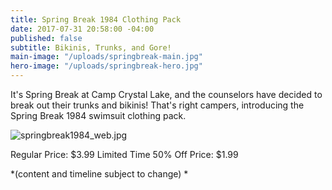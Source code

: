 ```yaml
---
title: Spring Break 1984 Clothing Pack
date: 2017-07-31 20:58:00 -04:00
published: false
subtitle: Bikinis, Trunks, and Gore!
main-image: "/uploads/springbreak-main.jpg"
hero-image: "/uploads/springbreak-hero.jpg"
---
```


It's Spring Break at Camp Crystal Lake, and the counselors have decided to break out their trunks and bikinis! That's right campers, introducing the Spring Break 1984 swimsuit clothing pack.

![springbreak1984_web.jpg](/uploads/springbreak1984_web.jpg)

Regular Price: $3.99
Limited Time 50% Off Price: $1.99


*(content and timeline subject to change) * 
       